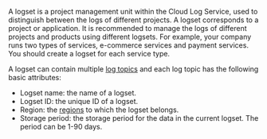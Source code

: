 

A logset is a project management unit within the Cloud Log Service, used to distinguish between the logs of different projects. A logset corresponds to a project or application. It is recommended to manage the logs of different projects and products using different logsets. For example, your company runs two types of services, e-commerce services and payment services. You should create a logset for each service type.

A logset can contain multiple [log topics](https://intl.cloud.tencent.com/document/product/614/32849) and each log topic has the following basic attributes:
- Logset name: the name of a logset.
- Logset ID: the unique ID of a logset.
- Region: the [regions](https://intl.cloud.tencent.com/document/product/614/18940) to which the logset belongs.
- Storage period: the storage period for the data in the current logset. The period can be 1-90 days.
